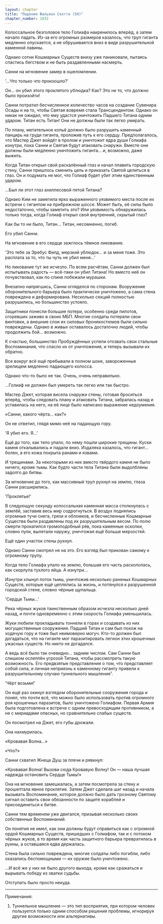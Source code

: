 ```yaml
---
layout: chapter
title: "Падение Фалькон Скотта (50)"
chapter_number: 1032
---
```


Колоссальное безголовое тело Голиафа накренилось вперёд, а затем начало падать. Из-за его огромных размеров казалось, что труп гиганта медленно опускается, а не обрушивается вниз в виде разрушительной каменной лавины.

Однако сотни Кошмарных Существ внизу уже паниковали, пытаясь спастись бегством и не быть раздавленными насмерть.

Санни на мгновение замер в ошеломлении.

'...Что только что произошло?'

Он... он убил этого проклятого ублюдка? Как? Это не то, что должно было произойти!

Санни потратил бесчисленное количество часов на создание Сувенира Осады и на то, чтобы Святая вовремя стала Трансцендентом. Однако он никак не ожидал, что ему удастся уничтожить Падшего Титана одним ударом. Титан есть Титан! Они не должны были так легко умирать.

По плану, метательное копьё должно было разрушить каменный панцирь на груди гиганта, проложив путь к его сердцу. Предполагалось, что Мастер Джет войдёт в пролом и уничтожит ядра души Голиафа изнутри, пока Санни и Святая будут атаковать снаружи. Вместе они должны были медленно уничтожить гиганта... и, возможно, даже выжить.

Когда Титан открыл свой раскалённый глаз и начал плавить городскую стену, Санни пришлось сменить цель и приказать Святой целиться в глаз. Он и подумать не мог, что Голиаф будет убит этим единственным ударом.

...Был ли этот глаз ахиллесовой пятой Титана?

Однако Ким не заметила ярко выраженного уязвимого места после их встречи с гигантом на прибрежном шоссе. Может быть, её силы было недостаточно, чтобы заметить это? Или уязвимость обнаружилась только тогда, когда Голиаф открыл свой внутренний, скрытый глаз?

Как бы то ни было, Титан... Титан, несомненно, погиб.

Его убил Санни.

На мгновение в его сердце зажглось тёмное ликование.

'Это тебе за Эребус Филд, мерзкий ублюдок... и за меня тоже. Это расплата за то, что ты чуть не убил меня...'

Но ликование тут же исчезло. По всем расчётам, Санни должен был испытывать радость — всё-таки он убил Титана! Но вместо неё он почувствовал, как по спине побежали мурашки.

Внезапно напрягшись, Санни огляделся по сторонам. Вооружение оборонительного барьера было практически уничтожено, а сама стена повреждена и деформирована. Несколько секций полностью разрушились, но большинство устояло.

Защитники понесли большие потери, особенно среди пилотов, сгоревших заживо в своих МБП. Многие солдаты потеряли свои винтовки, а внешние слои их силовых бронекостюмов были сильно повреждены. Однако в живых оставалось достаточно людей, чтобы продолжить бой... возможно.

К счастью, большинство Пробуждённых успели отозвать свои стальные Воспоминания, что спасло их от уничтожения, и теперь вызывали их обратно.

Все вокруг всё ещё пребывали в полном шоке, завороженные зрелищем медленно падающего колосса.

Однако что-то было не так. Очень, очень неправильно.

...Голиаф не должен был умереть так легко или так быстро.

Мастер Джет, которая висела снаружи стены, готовая броситься вперёд, чтобы следовать плану и атаковать Титана, забралась назад и уставилась на него, на её лице было написано выражение недоумения.

«Санни, какого чёрта... как?»

Он не ответил, глядя мимо неё на падающую гору.

'Я убил его. Я...'

Ещё до того, как тело упало, по нему пошли широкие трещины. Куски камня откалывались и падали вниз. Издалека казалось, что гигант... болен, а его кожа покрыта ранами и язвами.

И трещинами. За некоторыми из них вместо твёрдого камня не было ничего, кроме тьмы. Как будто части тела Титана были выдолблены задолго до битвы.

За мгновение до того, как массивный труп рухнул на землю, глаза Санни расширились.

'Проклятье!'

В следующую секунду колоссальная каменная масса столкнулась с землёй, заставив весь мир содрогнуться. В воздух поднялись огромные тучи снега, грязи и обломков, и бесчисленные Кошмарные Существа были раздавлены под их разрушительным весом. По полю смерти прокатился громоподобный рёв, пока каменные осколки, словно пули, вылетали наружу, уничтожая ещё больше мерзостей.

Ещё один участок стены рухнул.

Однако Санни смотрел не на это. Его взгляд был прикован самому к огромному трупу.

Когда тело Голиафа упало на землю, большая его часть раскололась, как скорлупа тухлого яйца. А изнутри...

Изнутри хлынул поток тьмы, уничтожив несколько раненых Кошмарных Существ, которые ещё цеплялись за жизнь, и потянулся к разрушенной городской стене, словно чёрные щупальца.

'Сердце Тьмы...'

Река чёрных жуков таинственным образом исчезла несколько дней назад, и почти одновременно с этим скорость Голиафа уменьшилась.

Жуки любили прокладывать тоннели в горах и создавать из них могущественные сооружения. Падший Титан и сам был похож на ходячую гору и тоже был неимоверно могуч. Кто-то должен был догадаться, что на гиганте мог паразитировать легион этих крошечных ужасных существ. Но никто не догадался.

А ведь всё было так очевидно... задним числом. Сам Санни был слишком ослеплён угрозой Титана, чтобы рассмотреть такую возможность. Его предвзятые представления о том, что представляет собой сила, и личная неприязнь к каменному гиганту привели к разрушительному случаю туннельного мышления¹.

'Чёрт возьми!'

Он ещё раз окинул взглядом оборонительные сооружения города и понял, что почти всё, что можно было использовать против огромного роя крошечных паразитов, было уничтожено Голиафом. Первая Армия была подготовлена к встрече с одним превосходящим противником, а не с мириадами опасных, но сравнительно слабых существ.

Он посмотрел на Джет, его губы дрожали.

Она нахмурилась.

«Кровавая Волна...»

«Что?»

Санни схватил Жнеца Душ за плечи и рявкнул:

«Кровавая Волна! Вызови сюда Кровавую Волну! Он — наша лучшая надежда остановить Сердце Тьмы!»

Она на мгновение замешкалась, а затем посмотрела за стену и прошептала явное проклятие. Затем Джет сделала шаг назад и начала вызывать Воспоминание, которое должно было дать грозному Святому сигнал оставить свои обязанности по защите кораблей и присоединиться к битве.

Санни тем временем уже двигался, призывая несколько своих собственных Воспоминаний.

Он понятия не имел, как они должны будут справиться как с огромной ордой Кошмарных Существ, пришедших с Голиафом, так и с потоком чёрных жуков, в то время как часть защитного барьера превратилась в руины, а оставшаяся едва держалась.

Стена была сильно повреждена, многие солдаты либо погибли, либо оказались беспомощными — их оружие было уничтожено.

...И всё же у них не было другого выхода, кроме как сражаться и вырывать победу из хватки судьбы.

Отступать было просто некуда.

***

Примечания:

1. Туннельное мышление — это тип восприятия, при котором человек пользуется только одним способом решения проблемы, игнорируя другие возможности или альтернативы.